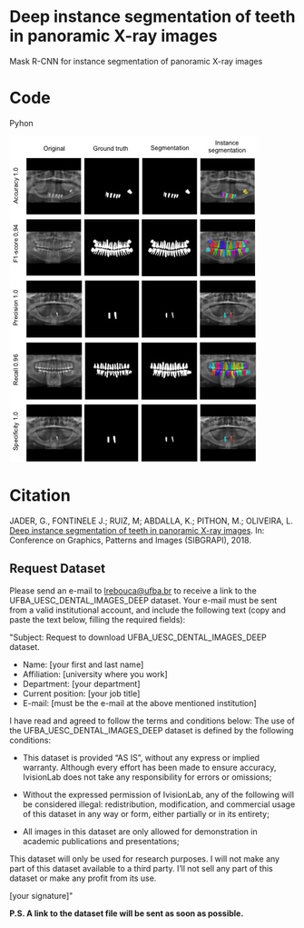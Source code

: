 # Deep instance segmentation of teeth in panoramic X-ray images
Mask R-CNN for instance segmentation of panoramic X-ray images


# Code
Pyhon

![ScreenShot](/best.jpg)


# Citation

JADER, G., FONTINELE J.; RUIZ, M; ABDALLA, K.; PITHON, M.; OLIVEIRA, L. [Deep instance segmentation of teeth
in panoramic X-ray images](http://ivisionlab.ufba.br/doc/publication/2018/tooth_segmentation.pdf). In: Conference on Graphics, Patterns and Images (SIBGRAPI), 2018.


## Request Dataset
Please send an e-mail to lrebouca@ufba.br to receive a link to the UFBA_UESC_DENTAL_IMAGES_DEEP dataset. Your e-mail must be sent from a valid institutional account, and include the following text (copy and paste the text below, filling the required fields):

"Subject: Request to download UFBA_UESC_DENTAL_IMAGES_DEEP dataset.

* Name: [your first and last name]
* Affiliation: [university where you work]
* Department: [your department]
* Current position: [your job title]
* E-mail: [must be the e-mail at the above mentioned institution]

I have read and agreed to follow the terms and conditions below:
The use of the UFBA_UESC_DENTAL_IMAGES_DEEP dataset is defined by the following conditions:

- This dataset is provided “AS IS”, without any express or implied warranty. Although every effort has been made to ensure accuracy, IvisionLab does not take any responsibility for errors or omissions;

- Without the expressed permission of IvisionLab, any of the following will be considered illegal: redistribution, modification, and commercial usage of this dataset in any way or form, either partially or in its entirety;

- All images in this dataset are only allowed for demonstration in academic publications and presentations;

This dataset will only be used for research purposes. I will not make any part of this dataset available to a third party. I’ll not sell any part of this dataset or make any profit from its use.

[your signature]"
  
  
**P.S. A link to the dataset file will be sent as soon as possible.**
